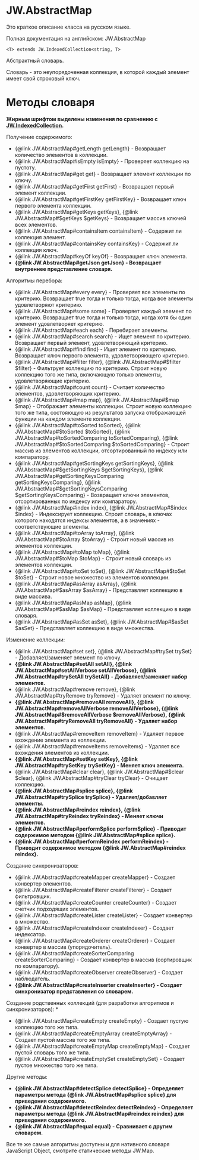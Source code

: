 ﻿# JW.AbstractMap

Это краткое описание класса на русском языке.

Полная документация на английском: JW.AbstractMap

`<T> extends JW.IndexedCollection<string, T>`

Абстрактный словарь.

Словарь - это неупорядоченная коллекция, в которой каждый элемент имеет свой строковый ключ.

# Методы словаря

**Жирным шрифтом выделены изменения по сравнению с [JW.IndexedCollection](#!/guide/rujwindexedcollection).**

Получение содержимого:

- {@link JW.AbstractMap#getLength getLength} - Возвращает количество элементов в коллекции.
- {@link JW.AbstractMap#isEmpty isEmpty} - Проверяет коллекцию на пустоту.
- {@link JW.AbstractMap#get get} - Возвращает элемент коллекции по ключу.
- {@link JW.AbstractMap#getFirst getFirst} - Возвращает первый элемент коллекции.
- {@link JW.AbstractMap#getFirstKey getFirstKey} - Возвращает ключ первого элемента коллекции.
- {@link JW.AbstractMap#getKeys getKeys}, {@link JW.AbstractMap#$getKeys $getKeys} - Возвращает массив ключей всех элементов.
- {@link JW.AbstractMap#containsItem containsItem} - Содержит ли коллекция элемент.
- {@link JW.AbstractMap#containsKey containsKey} - Содержит ли коллекция ключ.
- {@link JW.AbstractMap#keyOf keyOf} - Возвращает ключ элемента.
- **{@link JW.AbstractMap#getJson getJson} - Возвращает внутреннее представление словаря.**

Алгоритмы перебора:

- {@link JW.AbstractMap#every every} - Проверяет все элементы по критерию.
Возвращает true тогда и только тогда, когда все элементы удовлетворяют критерию.
- {@link JW.AbstractMap#some some} - Проверяет каждый элемент по критерию.
Возвращает true тогда и только тогда, когда хотя бы один элемент удовлетворяет критерию.
- {@link JW.AbstractMap#each each} - Перебирает элементы.
- {@link JW.AbstractMap#search search} - Ищет элемент по критерию.
Возвращает первый элемент, удовлетворяющий критерию.
- {@link JW.AbstractMap#find find} - Ищет элемент по критерию.
Возвращает ключ первого элемента, удовлетворяющего критерию.
- {@link JW.AbstractMap#filter filter}, {@link JW.AbstractMap#$filter $filter} - Фильтрует коллекцию по критерию.
Строит новую коллекцию того же типа, включающую только элементы, удовлетворяющие критерию.
- {@link JW.AbstractMap#count count} - Считает количество элементов, удовлетворяющих критерию.
- {@link JW.AbstractMap#map map}, {@link JW.AbstractMap#$map $map} - Отображает элементы коллекции.
Строит новую коллекцию того же типа, состояющую из результатов запуска отображающей функции на каждом элементе
коллекции.
- {@link JW.AbstractMap#toSorted toSorted}, {@link JW.AbstractMap#$toSorted $toSorted}, {@link JW.AbstractMap#toSortedComparing toSortedComparing}, {@link JW.AbstractMap#$toSortedComparing $toSortedComparing} -
Строит массив из элементов коллекции, отсортированный по индексу
или компаратору.
- {@link JW.AbstractMap#getSortingKeys getSortingKeys}, {@link JW.AbstractMap#$getSortingKeys $getSortingKeys}, {@link JW.AbstractMap#getSortingKeysComparing getSortingKeysComparing}, {@link JW.AbstractMap#$getSortingKeysComparing $getSortingKeysComparing} -
Возвращает ключи элементов, отсортированных по индексу или компаратору.
- {@link JW.AbstractMap#index index}, {@link JW.AbstractMap#$index $index} - Индексирует коллекцию.
Строит словарь, в ключах которого находятся индексы элементов, а в значениях - соответствующие элементы.
- {@link JW.AbstractMap#toArray toArray}, {@link JW.AbstractMap#$toArray $toArray} - Строит новый массив из элементов коллекции.
- {@link JW.AbstractMap#toMap toMap}, {@link JW.AbstractMap#$toMap $toMap} - Строит новый словарь из элементов коллекции.
- {@link JW.AbstractMap#toSet toSet}, {@link JW.AbstractMap#$toSet $toSet} - Строит новое множество из элементов коллекции.
- {@link JW.AbstractMap#asArray asArray}, {@link JW.AbstractMap#$asArray $asArray} - Представляет коллекцию в виде массива.
- {@link JW.AbstractMap#asMap asMap}, {@link JW.AbstractMap#$asMap $asMap} - Представляет коллекцию в виде словаря.
- {@link JW.AbstractMap#asSet asSet}, {@link JW.AbstractMap#$asSet $asSet} - Представляет коллекцию в виде множества.

Изменение коллекции:

- {@link JW.AbstractMap#set set}, {@link JW.AbstractMap#trySet trySet} - Добавляет/заменяет элемент по ключу.
- **{@link JW.AbstractMap#setAll setAll}, {@link JW.AbstractMap#setAllVerbose setAllVerbose}, {@link JW.AbstractMap#trySetAll trySetAll} - Добавляет/заменяет набор элементов.**
- {@link JW.AbstractMap#remove remove}, {@link JW.AbstractMap#tryRemove tryRemove} - Удаляет элемент по ключу.
- **{@link JW.AbstractMap#removeAll removeAll}, {@link JW.AbstractMap#removeAllVerbose removeAllVerbose}, {@link JW.AbstractMap#$removeAllVerbose $removeAllVerbose}, {@link JW.AbstractMap#tryRemoveAll tryRemoveAll} - Удаляет набор элементов.**
- {@link JW.AbstractMap#removeItem removeItem} - Удаляет первое вхождение элемента из коллекции.
- {@link JW.AbstractMap#removeItems removeItems} - Удаляет все вхождения элементов из коллекции.
- **{@link JW.AbstractMap#setKey setKey}, {@link JW.AbstractMap#trySetKey trySetKey} - Меняет ключ элемента.**
- {@link JW.AbstractMap#clear clear}, {@link JW.AbstractMap#$clear $clear}, {@link JW.AbstractMap#tryClear tryClear} - Очищает коллекцию.
- **{@link JW.AbstractMap#splice splice}, {@link JW.AbstractMap#trySplice trySplice} - Удаляет/добавляет элементы.**
- **{@link JW.AbstractMap#reindex reindex}, {@link JW.AbstractMap#tryReindex tryReindex} - Меняет ключи элементов.**
- **{@link JW.AbstractMap#performSplice performSplice} - Приводит содержимое методом {@link JW.AbstractMap#splice splice}.**
- **{@link JW.AbstractMap#performReindex performReindex} - Приводит содержимое методом {@link JW.AbstractMap#reindex reindex}.**

Создание синхронизаторов:

- {@link JW.AbstractMap#createMapper createMapper} - Создает конвертер элементов.
- {@link JW.AbstractMap#createFilterer createFilterer} - Создает фильтровщик.
- {@link JW.AbstractMap#createCounter createCounter} - Создает счетчик подходящих элементов.
- {@link JW.AbstractMap#createLister createLister} - Создает конвертер в множество.
- {@link JW.AbstractMap#createIndexer createIndexer} - Создает индексатор.
- {@link JW.AbstractMap#createOrderer createOrderer} - Создает конвертер в массив (упорядочитель).
- {@link JW.AbstractMap#createSorterComparing createSorterComparing} - Создает конвертер в массив (сортировщик по компаратору).
- {@link JW.AbstractMap#createObserver createObserver} - Создает наблюдатель.
- **{@link JW.AbstractMap#createInserter createInserter} - Создает синхронизатор представления со словарем.**

Создание родственных коллекций (для разработки алгоритмов и синхронизаторов):
 *
- {@link JW.AbstractMap#createEmpty createEmpty} - Создает пустую коллекцию того же типа.
- {@link JW.AbstractMap#createEmptyArray createEmptyArray} - Создает пустой массив того же типа.
- {@link JW.AbstractMap#createEmptyMap createEmptyMap} - Создает пустой словарь того же типа.
- {@link JW.AbstractMap#createEmptySet createEmptySet} - Создает пустое множество того же типа.

Другие методы:

- **{@link JW.AbstractMap#detectSplice detectSplice} - Определяет параметры метода {@link JW.AbstractMap#splice splice} для приведения содержимого.**
- **{@link JW.AbstractMap#detectReindex detectReindex} - Определяет параметры метода {@link JW.AbstractMap#reindex reindex} для приведения содержимого.**
- **{@link JW.AbstractMap#equal equal} - Сравнивает с другим словарем.**

Все те же самые алгоритмы доступны и для нативного словаря JavaScript Object, смотрите статические методы JW.Map.

